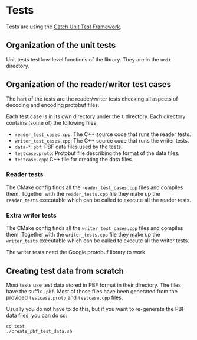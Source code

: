 
# Tests

Tests are using the [Catch Unit Test Framework](https://github.com/catchorg/Catch2).

## Organization of the unit tests

Unit tests test low-level functions of the library. They are in the `unit`
directory.


## Organization of the reader/writer test cases

The hart of the tests are the reader/writer tests checking all aspects of
decoding and encoding protobuf files.

Each test case is in its own directory under the `t` directory. Each directory
contains (some of) the following files:

* `reader_test_cases.cpp`: The C++ source code that runs the reader tests.
* `writer_test_cases.cpp`: The C++ source code that runs the writer tests.
* `data-*.pbf`: PBF data files used by the tests.
* `testcase.proto`: Protobuf file describing the format of the data files.
* `testcase.cpp`: C++ file for creating the data files.

### Reader tests

The CMake config finds all the `reader_test_cases.cpp` files and compiles them.
Together with the `reader_tests.cpp` file they make up the `reader_tests`
executable which can be called to execute all the reader tests.

### Extra writer tests

The CMake config finds all the `writer_test_cases.cpp` files and compiles them.
Together with the `writer_tests.cpp` file they make up the `writer_tests`
executable which can be called to execute all the writer tests.

The writer tests need the Google protobuf library to work.


## Creating test data from scratch

Most tests use test data stored in PBF format in their directory. The files
have the suffix `.pbf`. Most of those files have been generated from the
provided `testcase.proto` and `testcase.cpp` files.

Usually you do not have to do this, but if you want to re-generate the PBF
data files, you can do so:

    cd test
    ./create_pbf_test_data.sh

